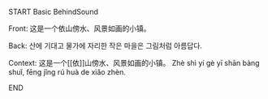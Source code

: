 START
Basic BehindSound

Front:
这是一个依山傍水、风景如画的小镇。 


Back:
산에 기대고 물가에 자리한 작은 마을은 그림처럼 아름답다.


Context:
这是一个[[依]]山傍水、风景如画的小镇。 
Zhè shì yí gè yī shān bàng shuǐ, fēng jǐng rú huà de xiǎo zhèn.


<!--ID: 1746176402481-->
END